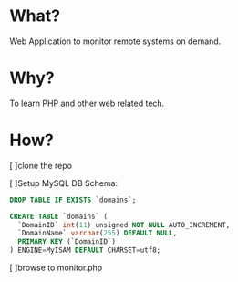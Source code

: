 What?
=========
Web Application to monitor remote systems on demand.

Why?
=========
To learn PHP and other web related tech.

How?
========
[ ]clone the repo 

[ ]Setup MySQL DB Schema:
```sql
DROP TABLE IF EXISTS `domains`;

CREATE TABLE `domains` (
  `DomainID` int(11) unsigned NOT NULL AUTO_INCREMENT,
  `DomainName` varchar(255) DEFAULT NULL,
  PRIMARY KEY (`DomainID`)
) ENGINE=MyISAM DEFAULT CHARSET=utf8;
```
[ ]browse to monitor.php
